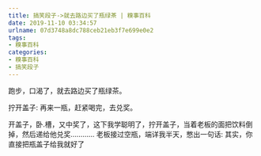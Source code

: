 ```yaml
---
title: 搞笑段子->就去路边买了瓶绿茶 | 糗事百科
date: 2019-11-10 03:34:57
urlname: 07d3748a8dc788ceb21eb3f7e699e0e2
tags: 
- 糗事百科
categories:
- 糗事百科
- 搞笑段子
---
```

跑步，口渴了，就去路边买了瓶绿茶。

拧开盖子:  再来一瓶，赶紧喝完，去兑奖。

开盖子，卧.槽，又中奖了，这下我学聪明了，拧开盖子，当着老板的面把饮料倒掉，然后递给他兑奖…………       老板接过空瓶，端详我半天，憋出一句话:   其实，你直接把瓶盖子给我就好了


